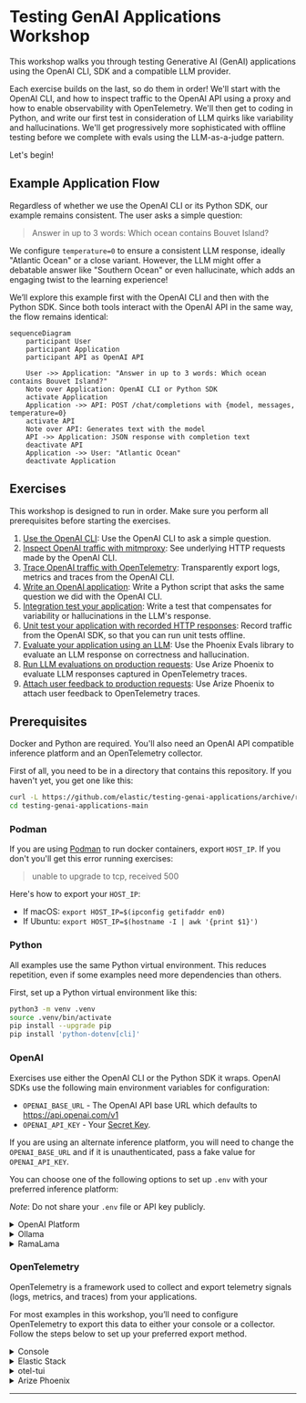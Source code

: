 # Testing GenAI Applications Workshop

This workshop walks you through testing Generative AI (GenAI) applications
using the OpenAI CLI, SDK and a compatible LLM provider.

Each exercise builds on the last, so do them in order! We'll start with the
OpenAI CLI, and how to inspect traffic to the OpenAI API using a proxy and how
to enable observability with OpenTelemetry. We'll then get to coding in Python,
and write our first test in consideration of LLM quirks like variability and
hallucinations. We'll get progressively more sophisticated with offline testing
before we complete with evals using the LLM-as-a-judge pattern.

Let's begin!

## Example Application Flow

Regardless of whether we use the OpenAI CLI or its Python SDK, our example
remains consistent. The user asks a simple question:

> Answer in up to 3 words: Which ocean contains Bouvet Island?

We configure `temperature=0` to ensure a consistent LLM response, ideally
"Atlantic Ocean" or a close variant. However, the LLM might offer a debatable
answer like "Southern Ocean" or even hallucinate, which adds an engaging twist
to the learning experience!

We’ll explore this example first with the OpenAI CLI and then with the Python
SDK. Since both tools interact with the OpenAI API in the same way, the flow
remains identical:

```mermaid
sequenceDiagram
    participant User
    participant Application
    participant API as OpenAI API

    User ->> Application: "Answer in up to 3 words: Which ocean contains Bouvet Island?"
    Note over Application: OpenAI CLI or Python SDK
    activate Application
    Application ->> API: POST /chat/completions with {model, messages, temperature=0}
    activate API
    Note over API: Generates text with the model
    API ->> Application: JSON response with completion text
    deactivate API
    Application ->> User: "Atlantic Ocean"
    deactivate Application
```

## Exercises

This workshop is designed to run in order. Make sure you perform all
prerequisites before starting the exercises.

1. [Use the OpenAI CLI](01-start): Use the OpenAI CLI to ask a simple question.
2. [Inspect OpenAI traffic with mitmproxy](02-proxy): See
  underlying HTTP requests made by the OpenAI CLI.
3. [Trace OpenAI traffic with OpenTelemetry](03-opentelemetry): Transparently
  export logs, metrics and traces from the OpenAI CLI.
4. [Write an OpenAI application](04-main): Write a Python script that asks the
  same question we did with the OpenAI CLI.
5. [Integration test your application](05-test): Write a test that compensates
  for variability or hallucinations in the LLM's response.
6. [Unit test your application with recorded HTTP responses](06-http-replay):
  Record traffic from the OpenAI SDK, so that you can run unit tests offline.
7. [Evaluate your application using an LLM](07-eval): Use the Phoenix Evals
  library to evaluate an LLM response on correctness and hallucination.
8. [Run LLM evaluations on production requests](08-eval-platform): Use Arize
  Phoenix to evaluate LLM responses captured in OpenTelemetry traces.
9. [Attach user feedback to production requests](09-user-feedback): Use Arize
  Phoenix to attach user feedback to OpenTelemetry traces.

## Prerequisites

Docker and Python are required. You'll also need an OpenAI API compatible
inference platform and an OpenTelemetry collector.

First of all, you need to be in a directory that contains this repository. If
you haven't yet, you get one like this:
```bash
curl -L https://github.com/elastic/testing-genai-applications/archive/refs/heads/main.tar.gz | tar -xz
cd testing-genai-applications-main
```

### Podman

If you are using [Podman](https://podman.io/) to run docker containers, export
`HOST_IP`. If you don't you'll get this error running exercises:
> unable to upgrade to tcp, received 500

Here's how to export your `HOST_IP`:
  * If macOS: `export HOST_IP=$(ipconfig getifaddr en0)`
  * If Ubuntu: `export HOST_IP=$(hostname -I | awk '{print $1}')`

### Python

All examples use the same Python virtual environment. This reduces repetition,
even if some examples need more dependencies than others.

First, set up a Python virtual environment like this:
```bash
python3 -m venv .venv
source .venv/bin/activate
pip install --upgrade pip
pip install 'python-dotenv[cli]'
```

### OpenAI

Exercises use either the OpenAI CLI or the Python SDK it wraps. OpenAI SDKs
use the following main environment variables for configuration:
* `OPENAI_BASE_URL` - The OpenAI API base URL which defaults to https://api.openai.com/v1
* `OPENAI_API_KEY` - Your [Secret Key](https://platform.openai.com/account/api-keys).

If you are using an alternate inference platform, you will need to change the
`OPENAI_BASE_URL` and if it is unauthenticated, pass a fake value for
`OPENAI_API_KEY`.

You can choose one of the following options to set up `.env` with your
preferred inference platform:

*Note*: Do not share your `.env` file or API key publicly.

<details>
<summary>OpenAI Platform</summary>

[OpenAI Platform](https://platform.openai.com/) is a cloud-based service for
accessing OpenAI models. It requires an API key and may incur usage costs.

To use OpenAI, do the following:

1. Copy [.env.openai](.env.openai) to a file named `.env`.
   - `cp .env.openai .env`
2. Set `OPENAI_API_KEY` in your `.env` file to your [Secret Key](https://platform.openai.com/account/api-keys).

</details>

<details>
<summary>Ollama</summary>

[Ollama](https://ollama.com/) is an open-source solution for running models
locally. It is free to use, but requires sufficient computational resources.

To start and use Ollama, do the following:

1. Ensure `ollama` is installed
   - On macOS/Linux: `brew install ollama`
   - For Windows or otherwise, see the [download page][ollama-dl].
2. Copy [.env.ollama](.env.ollama) to a file named `.env`.
   - `cp .env.ollama .env`
3. In a separate terminal, run `OLLAMA_HOST=0.0.0.0 OLLAMA_CONTEXT_LENGTH=8192 ollama serve`
   - This accepts OpenAI requests for any model on http://localhost:11434/v1
4. In this terminal, pull the chat and eval models
   - `dotenv run -- sh -c 'ollama pull ${CHAT_MODEL}'`
   - `dotenv run -- sh -c 'ollama pull ${EVAL_MODEL}'`

</details>

<details>
<summary>RamaLama</summary>

[RamaLama](https://ramalama.ai/) is an open-source solution for running models
locally. It is free to use, but requires sufficient computational resources.

1. Make sure `ramalama` is installed
   - On macOS/Linux: `brew install ramalama`
   - For Windows or otherwise, see the [installation guide][ramalama-dl].
2. Copy [.env.ramalama](.env.ramalama) to a file named `.env`.
   - `cp .env.ramalama .env`
3. In a separate terminal, run `dotenv run -- sh -c 'ramalama serve ${CHAT_MODEL}'`
   - This accepts OpenAI requests for ${CHAT_MODEL} on http://localhost:8080/v1

</details>

### OpenTelemetry

OpenTelemetry is a framework used to collect and export telemetry signals
(logs, metrics, and traces) from your applications.

For most examples in this workshop, you’ll need to configure OpenTelemetry to
export this data to either your console or a collector. Follow the steps below
to set up your preferred export method.

<details>
<summary>Console</summary>

If you want to view logs, metrics, and traces directly in your terminal, you
can configure OpenTelemetry to export telemetry data to the console.

To set this up, append [.env.otel.console](.env.otel.console) to your `.env`
file like this:
```bash
cat .env.otel.console >> .env
```

</details>

<details>
<summary>Elastic Stack</summary>

Elastic Stack is an open-source search platform. Elastic Distribution of
OpenTelemetry (EDOT) Collector receives logs, metrics and traces and Kibana
visualizes them.

To use a local Elastic Stack with EDOT Collector, append
[.env.otel.elastic](.env.otel.elastic) to your `.env` file like this:
```bash
cat .env.otel.elastic >> .env
```

#### Local Elastic Stack

Below starts Elasticsearch, Kibana, and Elastic Distribution of OpenTelemetry
(EDOT) Collector and only requires Docker installed. Before you begin, ensure
you have free CPU and memory on your Docker host (laptop). Assume 4 cpus and
4GB memory for the containers in the Elastic Stack.

First, get a copy of docker-compose-elastic.yml
```bash
wget https://raw.githubusercontent.com/elastic/elasticsearch-labs/refs/heads/main/docker/docker-compose-elastic.yml
```

Next, start this Elastic Stack in the background:
```bash
docker compose -f docker-compose-elastic.yml up --force-recreate --wait -d
```

If you start your Elastic stack  this way, you can access Kibana like this,
authenticating with the username "elastic" and password "elastic":

http://localhost:5601/app/apm/traces?rangeFrom=now-15m&rangeTo=now

Clean up when finished, like this:
```bash
docker compose -f docker-compose-elastic.yml down
```

</details>

<details>
<summary>otel-tui</summary>

[otel-tui][otel-tui] is an easy to navigate, single binary OpenTelemetry system
that runs in your terminal.

Choose one of the following ways to run `otel-tui` in a separate terminal.

To run in docker:
```bash
docker run --rm -it --name otel-tui -p 4318:4318 ymtdzzz/otel-tui:latest
```

Or, to run on your host:
```bash
brew install ymtdzzz/tap/otel-tui
# or go install github.com/ymtdzzz/otel-tui@latest
otel-tui
```

</details>

<details>
<summary>Arize Phoenix</summary>

[Arize Phoenix][phoenix] is an OpenTelemetry compatible AI Observability and
Evaluation tool.

Choose one of the following ways to run `phoenix` in the background, with
authentication disabled.

To run in docker:
```bash
docker run --rm -d --name phoenix -p 6006:6006 -e PHOENIX_ENABLE_AUTH=false arizephoenix/phoenix:latest
```

Or, to run on your host:
```bash
brew install uv
PHOENIX_ENABLE_AUTH=false uvx arize-phoenix serve
```

</details>

---
[ollama-dl]: https://ollama.com/download
[ramalama-dl]: https://github.com/containers/ramalama?tab=readme-ov-file#install
[otel-tui]: https://github.com/ymtdzzz/otel-tui
[phoenix]: https://arize.com/docs/phoenix

